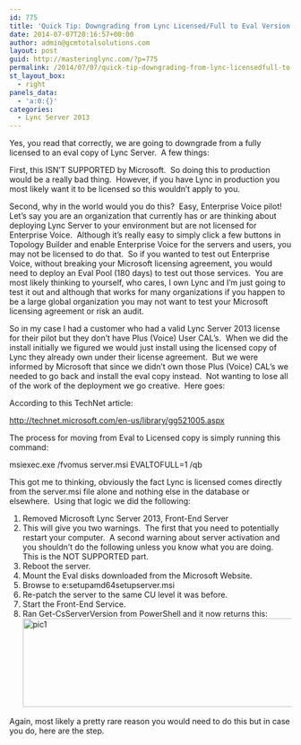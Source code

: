 ```yaml
---
id: 775
title: 'Quick Tip: Downgrading from Lync Licensed/Full to Eval Version'
date: 2014-07-07T20:16:57+00:00
author: admin@gcmtotalsolutions.com
layout: post
guid: http://masteringlync.com/?p=775
permalink: /2014/07/07/quick-tip-downgrading-from-lync-licensedfull-to-eval-version/
st_layout_box:
  - right
panels_data:
  - 'a:0:{}'
categories:
  - Lync Server 2013
---
```

Yes, you read that correctly, we are going to downgrade from a fully licensed to an eval copy of Lync Server.  A few things:

First, this ISN&#8217;T SUPPORTED by Microsoft.  So doing this to production would be a really bad thing.  However, if you have Lync in production you most likely want it to be licensed so this wouldn&#8217;t apply to you.

Second, why in the world would you do this?  Easy, Enterprise Voice pilot!  Let&#8217;s say you are an organization that currently has or are thinking about deploying Lync Server to your environment but are not licensed for Enterprise Voice.  Although it&#8217;s really easy to simply click a few buttons in Topology Builder and enable Enterprise Voice for the servers and users, you may not be licensed to do that.  So if you wanted to test out Enterprise Voice, without breaking your Microsoft licensing agreement, you would need to deploy an Eval Pool (180 days) to test out those services.  You are most likely thinking to yourself, who cares, I own Lync and I&#8217;m just going to test it out and although that works for many organizations if you happen to be a large global organization you may not want to test your Microsoft licensing agreement or risk an audit.

So in my case I had a customer who had a valid Lync Server 2013 license for their pilot but they don&#8217;t have Plus (Voice) User CAL&#8217;s.  When we did the install initially we figured we would just install using the licensed copy of Lync they already own under their license agreement.  But we were informed by Microsoft that since we didn&#8217;t own those Plus (Voice) CAL&#8217;s we needed to go back and install the eval copy instead.  Not wanting to lose all of the work of the deployment we go creative.  Here goes:

According to this TechNet article:

<http://technet.microsoft.com/en-us/library/gg521005.aspx>

The process for moving from Eval to Licensed copy is simply running this command:

msiexec.exe /fvomus server.msi EVALTOFULL=1 /qb

This got me to thinking, obviously the fact Lync is licensed comes directly from the server.msi file alone and nothing else in the database or elsewhere.  Using that logic we did the following:

  1. Removed Microsoft Lync Server 2013, Front-End Server
  2. This will give you two warnings.  The first that you need to potentially restart your computer.  A second warning about server activation and you shouldn&#8217;t do the following unless you know what you are doing.  This is the NOT SUPPORTED part.
  3. Reboot the server.
  4. Mount the Eval disks downloaded from the Microsoft Website.
  5. Browse to e:setupamd64setupserver.msi
  6. Re-patch the server to the same CU level it was before.
  7. Start the Front-End Service.
  8. Ran Get-CsServerVersion from PowerShell and it now returns this:[<img class="alignnone wp-image-776 size-full" src="https://i1.wp.com/masteringlync.gcmtotalsolutions.com/wp-content/uploads/sites/2/2014/07/pic1.png?resize=714%2C158&#038;ssl=1" alt="pic1" width="714" height="158" srcset="https://i1.wp.com/masteringlync.com/wp-content/uploads/sites/2/2014/07/pic1.png?w=714&ssl=1 714w, https://i1.wp.com/masteringlync.com/wp-content/uploads/sites/2/2014/07/pic1.png?resize=300%2C66&ssl=1 300w" sizes="(max-width: 714px) 100vw, 714px" data-recalc-dims="1" />](https://i2.wp.com/masteringlync.com/files/2014/07/pic1.png)

Again, most likely a pretty rare reason you would need to do this but in case you do, here are the step.